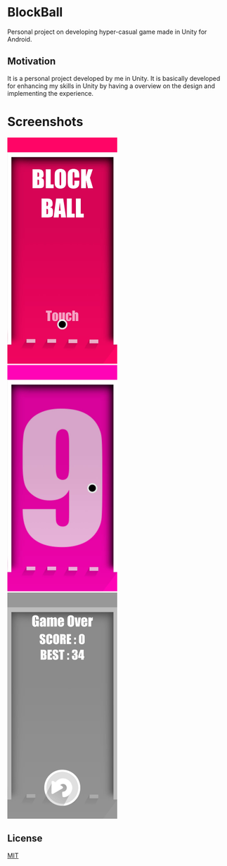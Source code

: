 # BlockBall
Personal project on developing hyper-casual game made in Unity for Android.

## Motivation
It is a personal project developed by me in Unity. It is basically developed for enhancing my skills in Unity by having a overview on the design and implementing the experience.

# Screenshots
<p><img src="3.jpeg" width="250">&emsp;&emsp;
<img src="2.jpeg" width="250">&emsp;&emsp;
<img src="1.jpeg" width="250"></p>

## License
[MIT](https://choosealicense.com/licenses/mit/)
